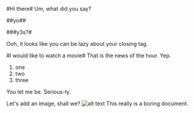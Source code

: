 #Hi there#
Um, what did you say?

##yo##

###y3s?#

Ooh, it looks like you can be lazy about your closing tag. 

#I would like to watch a movie#
That is the news of the hour. Yep.

 1. one 
 2. two
 3. three

You let me be. Serious-ly.

Let's add an image, shall we?
![alt text][1]
This really is a boring document. 


  [1]: http://blogs.discovery.com/.a/6a00d8341bf67c53ef019b006dcf54970d-pi
